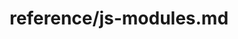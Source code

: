---
title: reference/js-modules.md
showAuthorInfo: false
redirect_path: https://kotlinlang.org/docs/js-modules.html
---